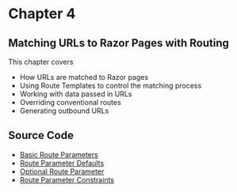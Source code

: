 # Chapter 4
## Matching URLs to Razor Pages with Routing
This chapter covers

-  How URLs are matched to Razor pages
-  Using Route Templates to control the matching process
-  Working with data passed in URLs
-  Overriding conventional routes
-  Generating outbound URLs

## Source Code

- [Basic Route Parameters](https://github.com/mikebrind/Razor-Pages-In-Action/tree/main/Chapter04/RouteParameters1)
- [Route Parameter Defaults](https://github.com/mikebrind/Razor-Pages-In-Action/tree/main/Chapter04/RouteParameters2)
- [Optional Route Parameter](https://github.com/mikebrind/Razor-Pages-In-Action/tree/main/Chapter04/RouteParameters3)
- [Route Parameter Constraints](https://github.com/mikebrind/Razor-Pages-In-Action/tree/main/Chapter04/RouteParameters4)